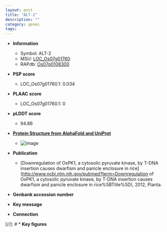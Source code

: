 ```yaml
---
layout: post
title: "ALT-2"
description: ""
category: genes
tags: 
---
```


* **Information**  
    + Symbol: ALT-2  
    + MSU: [LOC_Os07g01760](http://rice.plantbiology.msu.edu/cgi-bin/ORF_infopage.cgi?orf=LOC_Os07g01760)  
    + RAPdb: [Os07g0108300](http://rapdb.dna.affrc.go.jp/viewer/gbrowse_details/irgsp1?name=Os07g0108300)  

* **PSP score**  
    + LOC_Os07g01760.1: 0.034 

* **PLAAC score**  
    + LOC_Os07g01760.1: 0 

* **pLDDT score**
    + 94.86

* **[Protein Structure from AlphaFold and UniProt](https://www.uniprot.org/uniprotkb/Q69UU3/entry#structure)**
    + ![image](https://ricepsp.github.io/images/Q6/AF-Q69UU3-F1.png)

* **Publication**  
    + [Downregulation of OsPK1, a cytosolic pyruvate kinase, by T-DNA insertion causes dwarfism and panicle enclosure in rice](http://www.ncbi.nlm.nih.gov/pubmed?term=Downregulation of OsPK1, a cytosolic pyruvate kinase, by T-DNA insertion causes dwarfism and panicle enclosure in rice%5BTitle%5D), 2012, Planta.

* **Genbank accession number**  

* **Key message**  

* **Connection**  

[//]: # * **Key figures**  


